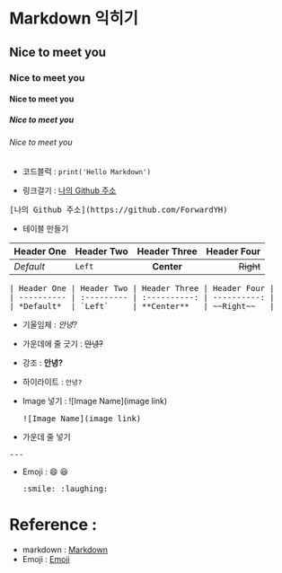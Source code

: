 # Markdown 익히기

## Nice to meet you
### Nice to meet you
#### Nice to meet you
##### Nice to meet you
###### Nice to meet you

* 코드블럭 : ```print('Hello Markdown')```

* 링크걸기 : [나의 Github 주소](https://github.com/ForwardYH)
<pre>
[나의 Github 주소](https://github.com/ForwardYH)
</pre>

* 테이블 만들기

| Header One | Header Two | Header Three | Header Four |
| ---------- | :--------- | :----------: | ----------: |
| *Default*  | `Left`     | **Center**   | ~~Right~~   |
<pre>
| Header One | Header Two | Header Three | Header Four |
| ---------- | :--------- | :----------: | ----------: |
| *Default*  | `Left`     | **Center**   | ~~Right~~   |
</pre>

* 기울임체 : <em>안녕?</em>
* 가운데에 줄 긋기 : ~~안녕?~~
* 강조 : <strong>안녕?</strong>
* 하이라이트 : `안녕?`
* Image 넣기 : ![Image Name](image link)
  <pre>![Image Name](image link)</pre>

* 가운데 줄 넣기
<pre>---</pre>
* Emoji : :smile: :laughing:
  <pre>:smile: :laughing:</pre>


# Reference :
  * markdown : [Markdown](https://github.com/adam-p/markdown-here/wiki/Markdown-Cheatsheet#code)
  * Emoji : [Emoji](https://www.webpagefx.com/tools/emoji-cheat-sheet/)
